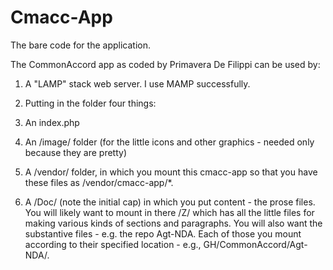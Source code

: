 # Cmacc-App
The bare code for the application.  

The CommonAccord app as coded by Primavera De Filippi can be used by:

1.  A "LAMP" stack web server.  I use MAMP successfully.

2.  Putting in the folder four things:

  1. An index.php 

  2. An /image/ folder (for the little icons and other graphics - needed only because they are pretty)
  
  3. A /vendor/ folder, in which you mount this cmacc-app so that you have these files as /vendor/cmacc-app/*.  
  
  4. A /Doc/ (note the initial cap) in which you put content - the prose files.  You will likely want to mount in there /Z/ which has all the little files for making various kinds of sections and paragraphs. You will also want the substantive files - e.g. the repo Agt-NDA.  Each of those you mount according to their specified location - e.g., GH/CommonAccord/Agt-NDA/.  
